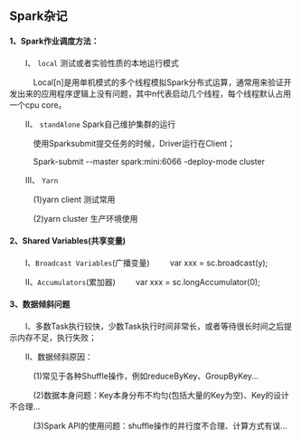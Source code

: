 ## Spark杂记

#### 1、Spark作业调度方法：

&emsp;&emsp;Ⅰ、 `local` 测试或者实验性质的本地运行模式

&emsp;&emsp;&emsp;Local[n]是用单机模式的多个线程模拟Spark分布式运算，通常用来验证开发出来的应用程序逻辑上没有问题，其中n代表启动几个线程，每个线程默认占用一个cpu core。

&emsp;&emsp;Ⅱ、 `standAlone` Spark自己维护集群的运行

&emsp;&emsp;&emsp;使用Sparksubmit提交任务的时候，Driver运行在Client；

&emsp;&emsp;&emsp;Spark-submit --master spark:mini:6066 -deploy-mode cluster

&emsp;&emsp;Ⅲ、 `Yarn`

&emsp;&emsp;&emsp;(1)yarn client 测试常用

&emsp;&emsp;&emsp;(2)yarn cluster 生产环境使用

#### 2、Shared Variables(共享变量)

&emsp;&emsp;Ⅰ、`Broadcast Variables`(广播变量) &emsp;&emsp; var xxx = sc.broadcast(y);

&emsp;&emsp;Ⅱ、`Accumulators`(累加器) &emsp;&emsp; var xxx = sc.longAccumulator(0);

#### 3、数据倾斜问题

&emsp;&emsp;Ⅰ、多数Task执行较快，少数Task执行时间非常长，或者等待很长时间之后提示内存不足，执行失败；

&emsp;&emsp;Ⅱ、数据倾斜原因：

&emsp;&emsp;&emsp;(1)常见于各种Shuffle操作，例如reduceByKey、GroupByKey...

&emsp;&emsp;&emsp;(2)数据本身问题：Key本身分布不均匀(包括大量的Key为空)、Key的设计不合理...

&emsp;&emsp;&emsp;(3)Spark API的使用问题：shuffle操作的并行度不合理、计算方式有误...
